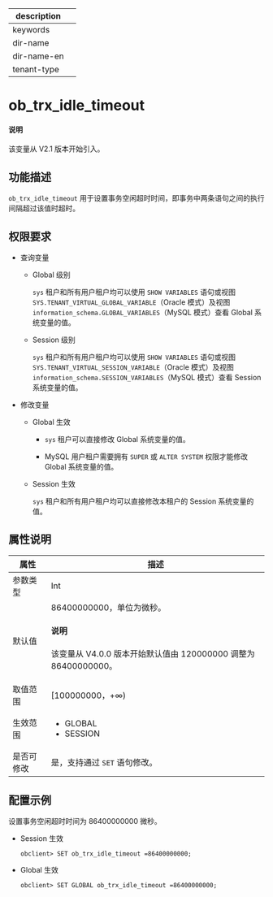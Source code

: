 |description||
|---|---|
|keywords||
|dir-name||
|dir-name-en||
|tenant-type||

# ob_trx_idle_timeout

<main id="notice" type='explain'>
  <h4>说明</h4>
  <p>该变量从 V2.1 版本开始引入。</p>
</main>

## 功能描述

`ob_trx_idle_timeout` 用于设置事务空闲超时时间，即事务中两条语句之间的执行间隔超过该值时超时。

## 权限要求

* 查询变量

  * Global 级别

    `sys` 租户和所有用户租户均可以使用 `SHOW VARIABLES` 语句或视图 `SYS.TENANT_VIRTUAL_GLOBAL_VARIABLE`（Oracle 模式）及视图 `information_schema.GLOBAL_VARIABLES`（MySQL 模式）查看 Global 系统变量的值。

  * Session 级别

    `sys` 租户和所有用户租户均可以使用 `SHOW VARIABLES` 语句或视图 `SYS.TENANT_VIRTUAL_SESSION_VARIABLE`（Oracle 模式）及视图 `information_schema.SESSION_VARIABLES`（MySQL 模式）查看 Session 系统变量的值。

* 修改变量

  * Global 生效

    * `sys` 租户可以直接修改 Global 系统变量的值。
  
    * MySQL 用户租户需要拥有 `SUPER` 或 `ALTER SYSTEM` 权限才能修改 Global 系统变量的值。

  * Session 生效

    `sys` 租户和所有用户租户均可以直接修改本租户的 Session 系统变量的值。

## 属性说明

| **属性**  |      **描述**            |
|-----------|--------------------------|
| 参数类型    | Int                     |
| 默认值      | 86400000000，单位为微秒。 <main id="notice" type='explain'><h4>说明</h4><p>该变量从 V4.0.0 版本开始默认值由 120000000 调整为 86400000000。</p></main>    |
| 取值范围    | [100000000，+∞)         |
| 生效范围    | <ul><li>GLOBAL</li><li>SESSION</li></ul>     |
| 是否可修改  | 是，支持通过 `SET` 语句修改。|

## 配置示例

设置事务空闲超时时间为 86400000000 微秒。

* Session 生效

  ```shell
  obclient> SET ob_trx_idle_timeout =86400000000;
  ```

* Global 生效

  ```shell
  obclient> SET GLOBAL ob_trx_idle_timeout =86400000000;
  ```
